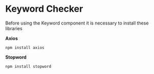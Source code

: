 # Keyword Checker

Before using the Keyword component it is necessary to install these libraries

**Axios**

```npm install axios```

**Stopword**

```npm install stopword```
